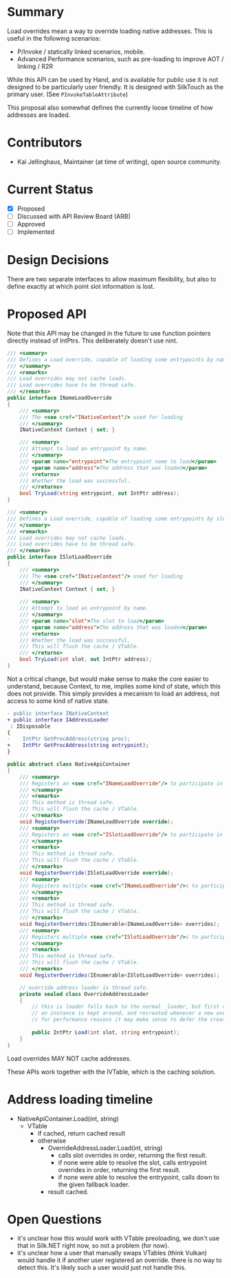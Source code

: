 # Summary
Load overrides mean a way to override loading native addresses.
This is useful in the following scenarios:
- P/Invoke / statically linked scenarios, mobile.
- Advanced Performance scenarios, such as pre-loading to improve AOT / linking / R2R

While this API can be used by Hand, and is available for public use it is not designed to be particularly user friendly.
It is designed with SilkTouch as the primary user. (See `PInvokeTableAttribute`)

This proposal also somewhat defines the currently loose timeline of how addresses are loaded.


# Contributors
- Kai Jellinghaus, Maintainer (at time of writing), open source community.

# Current Status
- [x] Proposed
- [ ] Discussed with API Review Board (ARB)
- [ ] Approved
- [ ] Implemented

# Design Decisions
There are two separate interfaces to allow maximum flexibility, but also to define exactly at which point slot information is lost.

# Proposed API
Note that this API may be changed in the future to use function pointers directly instead of IntPtrs.
This deliberately doesn't use nint.
```cs
/// <summary>
/// Defines a Load override, capable of loading some entrypoints by name.
/// </summary>
/// <remarks>
/// Load overrides may not cache loads.
/// Load overrides have to be thread safe.
/// </remarks>
public interface INameLoadOverride
{
    /// <summary>
    /// The <see cref="INativeContext"/> used for loading
    /// </summary>
    INativeContext Context { set; }

    /// <summary>
    /// Attempt to load an entrypoint by name.
    /// </summary>
    /// <param name="entrypoint">The entrypoint name to load</param>
    /// <param name="address">The address that was loaded</param>
    /// <returns>
    /// Whether the load was successful.
    /// </returns>
    bool TryLoad(string entrypoint, out IntPtr address);
}

/// <summary>
/// Defines a Load override, capable of loading some entrypoints by slot.
/// </summary>
/// <remarks>
/// Load overrides may not cache loads.
/// Load overrides have to be thread safe.
/// </remarks>
public interface ISlotLoadOverride
{
    /// <summary>
    /// The <see cref="INativeContext"/> used for loading
    /// </summary>
    INativeContext Context { set; }
        
    /// <summary>
    /// Attempt to load an entrypoint by name.
    /// </summary>
    /// <param name="slot">The slot to load</param>
    /// <param name="address">The address that was loaded</param>
    /// <returns>
    /// Whether the load was successful.
    /// This will flush the cache / VTable.
    /// </returns>
    bool TryLoad(int slot, out IntPtr address);
}
```

Not a critical change, but would make sense to make the core easier to understand, because Context, to me, implies some kind of state, which this does not provide.
This simply provides a mecanism to load an address, not access to some kind of native state.
```diff
- public interface INativeContext
+ public interface IAddressLoader
 : IDisposable
{
-    IntPtr GetProcAddress(string proc);
+    IntPtr GetProcAddress(string entrypoint);
}
```

```cs
public abstract class NativeApiContainer
{
    /// <summary>
    /// Registers an <see cref="INameLoadOverride"/> to participate in loading.
    /// </summary>
    /// <remarks>
    /// This method is thread safe.
    /// This will flush the cache / VTable.
    /// </remarks>
    void RegisterOverride(INameLoadOverride override);
    /// <summary>
    /// Registers an <see cref="ISlotLoadOverride"/> to participate in loading.
    /// </summary>
    /// <remarks>
    /// This method is thread safe.
    /// This will flush the cache / VTable.
    /// </remarks>
    void RegisterOverride(ISlotLoadOverride override);
    /// <summary>
    /// Registers multiple <see cref="INameLoadOverride"/>s to participate in loading.
    /// </summary>
    /// <remarks>
    /// This method is thread safe.
    /// This will flush the cache / VTable.
    /// </remarks>
    void RegisterOverrides(IEnumerable<INameLoadOverride> overrides);
    /// <summary>
    /// Registers multiple <see cref="ISlotLoadOverride"/>s to participate in loading.
    /// </summary>
    /// <remarks>
    /// This method is thread safe.
    /// This will flush the cache / VTable.
    /// </remarks>
    void RegisterOverrides(IEnumerable<ISlotLoadOverride> overrides);

    // override address loader is thread safe.
    private sealed class OverrideAddressLoader
    {
        // this is loader falls back to the normal _loader, but first calls into overrides.
        // an instance is kept around, and recreated whenever a new override is registered.
        // for performance reasons it may make sense to defer the creation of this to a Lazy<OverrideAddressLoader>
    
        public IntPtr Load(int slot, string entrypoint);
    }
}
```

Load overrides MAY NOT cache addresses.

These APIs work together with the IVTable, which is the caching solution.

# Address loading timeline
- NativeApiContainer.Load(int, string)
  - VTable
    - if cached, return cached result
    - otherwise
        - OverrideAddressLoader.Load(int, string)
            - calls slot overrides in order, returning the first result.
            - if none were able to resolve the slot, calls entrypoint overrides in order, returning the first result.
            - if none were able to resolve the entrypoint, calls down to the given fallback loader.
        - result cached.

# Open Questions
- it's unclear how this would work with VTable preoloading, we don't use that in Silk.NET right now, so not a problem (for now).
- it's unclear how a user that manually swaps VTables (think Vulkan) would handle it if another user registered an override. there is no way to detect this. It's likely such a user would just not handle this.